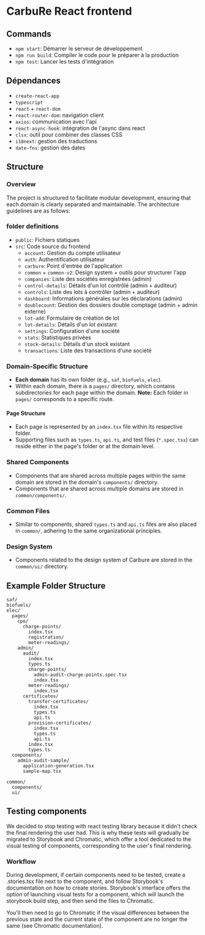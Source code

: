 # CarbuRe React frontend

## Commands

- `npm start`: Démarrer le serveur de développement
- `npm run build`: Compiler le code pour le préparer à la production
- `npm test`: Lancer les tests d'intégration

## Dépendances

- `create-react-app`
- `typescript`
- `react` + `react-dom`
- `react-router-dom`: navigation client
- `axios`: communication avec l'api
- `react-async-hook`: intégration de l'async dans react
- `clsx`: outil pour combiner des classes CSS
- `i18next`: gestion des traductions
- `date-fns`: gestion des dates

## Structure

### Overview

The project is structured to facilitate modular development, ensuring that each domain is clearly separated and maintainable. The architecture guidelines are as follows:

### folder definitions

- `public`: Fichiers statiques
- `src`: Code source du frontend
  - `account`: Gestion du compte utilisateur
  - `auth`: Authentification utilisateur
  - `carbure`: Point d'entrée de l'application
  - `common` + `common-v2`: Design system + outils pour structurer l'app
  - `companies`: Liste des sociétés enregistrées (admin)
  - `control-details`: Détails d'un lot contrôlé (admin + auditeur)
  - `controls`: Liste des lots à contrôler (admin + auditeur)
  - `dashboard`: Informations générales sur les déclarations (admin)
  - `doublecount`: Gestion des dossiers double comptage (admin + admin externe)
  - `lot-add`: Formulaire de création de lot
  - `lot-details`: Détails d'un lot existant
  - `settings`: Configuration d'une société
  - `stats`: Statistiques privées
  - `stock-details`: Détails d'un stock existant
  - `transactions`: Liste des transactions d'une société

### Domain-Specific Structure

- **Each domain** has its own folder (e.g., `saf`, `biofuels`, `elec`).
- Within each domain, there is a `pages/` directory, which contains subdirectories for each page within the domain. **Note:** Each folder in `pages/` corresponds to a specific route.

#### Page Structure

- Each page is represented by an `index.tsx` file within its respective folder.
- Supporting files such as `types.ts`, `api.ts`, and test files (`*.spec.tsx`) can reside either in the page's folder or at the domain level.

### Shared Components

- Components that are shared across multiple pages within the same domain are stored in the domain's `components/` directory.
- Components that are shared across multiple domains are stored in `common/components/`.

### Common Files

- Similar to components, shared `types.ts` and `api.ts` files are also placed in `common/`, adhering to the same organizational principles.

### Design System

- Components related to the design system of Carbure are stored in the `common/ui/` directory.

## Example Folder Structure

```plaintext
saf/
biofuels/
elec/
  pages/
    cpo/
      charge-points/
        index.tsx
        registration/
        meter-readings/
    admin/
      audit/
        index.tsx
        types.ts
        charge-points/
          admin-audit-charge-points.spec.tsx 
          index.tsx
        meter-readings/
          index.tsx
      certificates/
        transfer-certificates/
          index.tsx
          types.ts
          api.ts
        provision-certificates/
          index.tsx
          types.ts
          api.ts
        index.tsx
        types.ts
  components/
    admin-audit-sample/
      application-generation.tsx
      sample-map.tsx

common/
  components/
  ui/
```

## Testing components

We decided to stop testing with react testing library because it didn't check the final rendering the user had. This is why these tests will gradually be migrated to Storybook and Chromatic, which offer a tool dedicated to the visual testing of components, corresponding to the user's final rendering.

### Workflow

During development, if certain components need to be tested, create a .stories.tsx file next to the component, and follow Storybook's documentation on how to create stories. Storybook's interface offers the option of launching visual tests for a component, which will launch the storybook build step, and then send the files to Chromatic.

You'll then need to go to Chromatic if the visual differences between the previous state and the current state of the component are no longer the same (see Chromatic documentation).
